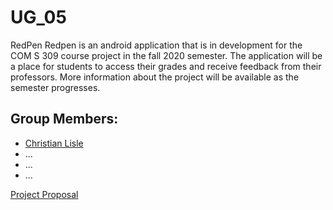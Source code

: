 # UG_05
RedPen
Redpen is an android application that is in development for the COM S 309 course project in the fall 2020 semester. The application will be a place for students to access their grades and receive feedback from their professors. More information about the project will be available as the semester progresses.
## Group Members:
* [Christian Lisle](http://christianlisle.com/)
* ...
* ...
* ...

[Project Proposal](https://canvas.iastate.edu/groups/134229/pages/project-proposal)